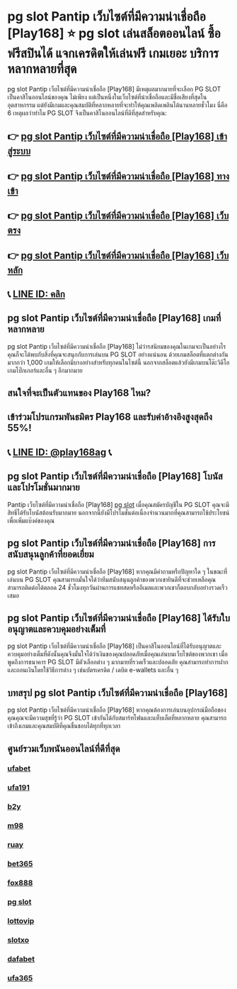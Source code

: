 
# pg slot Pantip เว็บไซต์ที่มีความน่าเชื่อถือ [Play168] ⭐ pg slot เล่นสล็อตออนไลน์ ซื้อฟรีสปินได้ แจกเครดิตให้เล่นฟรี เกมเยอะ บริการหลากหลายที่สุด

pg slot Pantip เว็บไซต์ที่มีความน่าเชื่อถือ [Play168] มีเหตุผลมากมายที่จะเลือก PG SLOT เป็นคาสิโนออนไลน์ของคุณ ไม่เพียง แต่เป็นหนึ่งในเว็บไซต์ที่น่าเชื่อถือและมีชื่อเสียงที่สุดในอุตสาหกรรม แต่ยังมีเกมและคุณสมบัติที่หลากหลายที่จะทําให้คุณเพลิดเพลินได้นานหลายชั่วโมง นี่คือ 6 เหตุผลว่าทําไม PG SLOT จึงเป็นคาสิโนออนไลน์ที่ดีที่สุดสําหรับคุณ:

## 👉 [pg slot Pantip เว็บไซต์ที่มีความน่าเชื่อถือ [Play168] เข้าสู่ระบบ](https://bit.ly/3TCj9rY)
## 👉 [pg slot Pantip เว็บไซต์ที่มีความน่าเชื่อถือ [Play168] ทางเข้า](https://bit.ly/3TCj9rY)
## 👉 [pg slot Pantip เว็บไซต์ที่มีความน่าเชื่อถือ [Play168] เว็บตรง](https://bit.ly/3TCj9rY)
## 👉 [pg slot Pantip เว็บไซต์ที่มีความน่าเชื่อถือ [Play168] เว็บหลัก](https://bit.ly/3TCj9rY)
## 📞 [LINE ID: คลิก](https://line.me/R/ti/p/@342mcrfd)

## pg slot Pantip เว็บไซต์ที่มีความน่าเชื่อถือ [Play168] เกมที่หลากหลาย
pg slot Pantip เว็บไซต์ที่มีความน่าเชื่อถือ [Play168] ไม่ว่ารสนิยมของคุณในเกมจะเป็นอย่างไร คุณก็จะได้พบกับสิ่งที่คุณจะสนุกกับการเล่นบน PG SLOT อย่างแน่นอน ด้วยเกมสล็อตที่แตกต่างกันมากกว่า 1,000 เกมให้เลือกมีบางอย่างสําหรับทุกคนในไซต์นี้ นอกจากสล็อตแล้วยังมีเกมบนโต๊ะวิดีโอเกมโป๊กเกอร์และอื่น ๆ อีกมากมาย

## สนใจที่จะเป็นตัวแทนของ Play168 ไหม?
## เข้าร่วมโปรแกรมพันธมิตร Play168 และรับค่าอ้างอิงสูงสุดถึง 55%!
## 📞 [LINE ID: @play168ag](https://bit.ly/3RSGiFl) 📞

## pg slot Pantip เว็บไซต์ที่มีความน่าเชื่อถือ [Play168] โบนัสและโปรโมชั่นมากมาย
Pantip เว็บไซต์ที่มีความน่าเชื่อถือ [Play168] [pg slot](https://atom.io/themes/pg%20slot) เมื่อคุณสมัครบัญชีใน PG SLOT คุณจะมีสิทธิ์ได้รับโบนัสต้อนรับมากมาย นอกจากนี้ยังมีโปรโมชั่นต่อเนื่องจํานวนมากที่คุณสามารถใช้ประโยชน์เพื่อเพิ่มแบ๊งค์ของคุณ

## pg slot Pantip เว็บไซต์ที่มีความน่าเชื่อถือ [Play168] การสนับสนุนลูกค้าที่ยอดเยี่ยม
pg slot Pantip เว็บไซต์ที่มีความน่าเชื่อถือ [Play168] หากคุณมีคําถามหรือปัญหาใด ๆ ในขณะที่เล่นบน PG SLOT คุณสามารถมั่นใจได้ว่าทีมสนับสนุนลูกค้าของพวกเขายินดีที่จะช่วยเหลือคุณ สามารถติดต่อได้ตลอด 24 ชั่วโมงทุกวันผ่านการแชทสดหรืออีเมลและพวกเขาก็ตอบกลับอย่างรวดเร็วเสมอ

## pg slot Pantip เว็บไซต์ที่มีความน่าเชื่อถือ [Play168] ได้รับใบอนุญาตและควบคุมอย่างเต็มที่
pg slot Pantip เว็บไซต์ที่มีความน่าเชื่อถือ [Play168] เป็นคาสิโนออนไลน์ที่ได้รับอนุญาตและควบคุมอย่างเต็มที่ดังนั้นคุณจึงมั่นใจได้ว่าเงินของคุณปลอดภัยเมื่อคุณเล่นบนเว็บไซต์ของพวกเขา
เมื่อพูดถึงการธนาคาร PG SLOT มีตัวเลือกต่าง ๆ มากมายที่รวดเร็วและปลอดภัย คุณสามารถทําการฝากและถอนเงินโดยใช้วิธีการต่าง ๆ เช่นบัตรเครดิต / เดบิต e-wallets และอื่น ๆ

## บทสรุป pg slot Pantip เว็บไซต์ที่มีความน่าเชื่อถือ [Play168]
pg slot Pantip เว็บไซต์ที่มีความน่าเชื่อถือ [Play168] หากคุณต้องการเล่นบนอุปกรณ์มือถือของคุณคุณจะมีความสุขที่รู้ว่า PG SLOT เข้ากันได้กับสมาร์ทโฟนและแท็บเล็ตที่หลากหลาย คุณสามารถเข้าถึงเกมและคุณสมบัติที่คุณชื่นชอบได้ทุกที่ทุกเวลา

## ศูนย์รวมเว็บพนันออนไลน์ที่ดีที่สุด
### [ufabet](https://atom.io/packages/ufabet)
### [ufa191](https://atom.io/packages/ufa191)
### [b2y](https://atom.io/packages/b2y)
### [m98](https://atom.io/packages/m98)
### [ruay](https://atom.io/themes/ruay)
### [bet365](https://atom.io/packages/bet365)
### [fox888](https://atom.io/packages/fox888)
### [pg slot](https://atom.io/themes/pg%20slot)
### [lottovip](https://atom.io/packages/lottovip)
### [slotxo](https://atom.io/packages/slotxo)
### [dafabet](https://atom.io/packages/dafabet)
### [ufa365](https://atom.io/packages/ufa365)